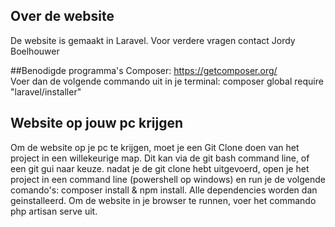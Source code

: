 ## Over de website
De website is gemaakt in Laravel. Voor verdere vragen contact Jordy Boelhouwer

##Benodigde programma's
Composer: https://getcomposer.org/ <br>
Voer dan de volgende commando uit in je terminal: composer global require "laravel/installer"

## Website op jouw pc krijgen
Om de website op je pc te krijgen, moet je een Git Clone doen van het project in een willekeurige map. 
Dit kan via de git bash command line, of een git gui naar keuze. nadat je de git clone hebt uitgevoerd, 
open je het project in een command line (powershell op windows) en run je de volgende comando's: composer install & npm install. 
Alle dependencies worden dan geinstalleerd. Om de website in je browser te runnen, voer het commando php artisan serve uit.

